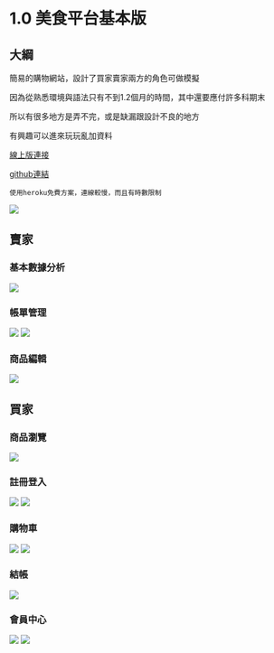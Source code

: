 # 1.0 美食平台基本版

## 大綱
簡易的購物網站，設計了買家賣家兩方的角色可做模擬

因為從熟悉環境與語法只有不到1.2個月的時間，其中還要應付許多科期末

所以有很多地方是弄不完，或是缺漏跟設計不良的地方

有興趣可以進來玩玩亂加資料

[線上版連接](https://tryjavaweb1122.herokuapp.com/)

[github連結](https://github.com/peter1421/SWE_Test)

    使用heroku免費方案，連線較慢，而且有時數限制

![](https://i.imgur.com/6CH5rfg.png)

## 賣家
### 基本數據分析
![](https://i.imgur.com/Q3miiL6.png)
### 帳單管理
![](https://i.imgur.com/IoBlD2q.png)
![](https://i.imgur.com/WrCs4nc.png)
### 商品編輯
![](https://i.imgur.com/k0m9fTb.png)

## 買家
### 商品瀏覽
![](https://i.imgur.com/O2BAsnb.png)
### 註冊登入
![](https://i.imgur.com/shs7fbd.png)
![](https://i.imgur.com/I9SfbSa.png)
### 購物車
![](https://i.imgur.com/3JtRzN7.png)
![](https://i.imgur.com/YpaCq9H.png)
### 結帳
![](https://i.imgur.com/G7ArjBp.png)
### 會員中心
![](https://i.imgur.com/jkl9Y9q.png)
![](https://i.imgur.com/ZM3a0tq.png)
